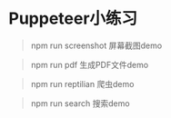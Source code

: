 # Puppeteer小练习
> npm run screenshot  屏幕截图demo

> npm run pdf  生成PDF文件demo

> npm run reptilian  爬虫demo

> npm run search  搜索demo
